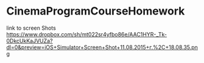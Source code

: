 # CinemaProgramCourseHomework
link to screen Shots https://www.dropbox.com/sh/mt022sr4yfbo86e/AAC1HYR-_Tk-0DkcUkKaJVUZa?dl=0&preview=iOS+Simulator+Screen+Shot+11.08.2015+г.%2C+18.08.35.png
